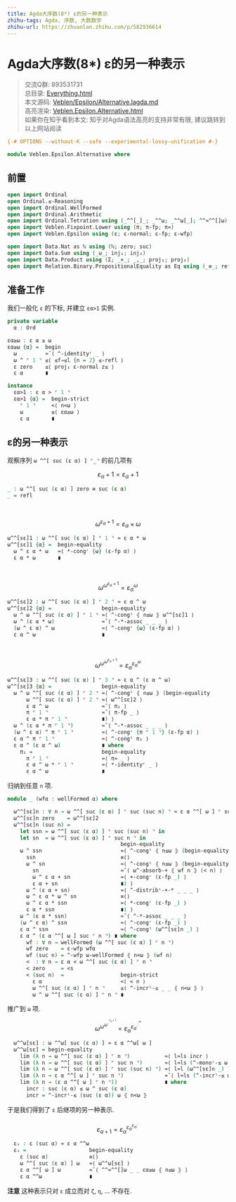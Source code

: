 ```yaml
---
title: Agda大序数(8*) ε的另一种表示
zhihu-tags: Agda, 序数, 大数数学
zhihu-url: https://zhuanlan.zhihu.com/p/582936614
---
```


# Agda大序数(8*) ε的另一种表示

> 交流Q群: 893531731  
> 总目录: [Everything.html](https://choukh.github.io/agda-lvo/Everything.html)  
> 本文源码: [Veblen/Epsilon/Alternative.lagda.md](https://github.com/choukh/agda-lvo/blob/main/src/Veblen/Epsilon/Alternative.lagda.md)  
> 高亮渲染: [Veblen.Epsilon.Alternative.html](https://choukh.github.io/agda-lvo/Veblen.Epsilon.Alternative.html)  
> 如果你在知乎看到本文: 知乎对Agda语法高亮的支持非常有限, 建议跳转到以上网站阅读  

```agda
{-# OPTIONS --without-K --safe --experimental-lossy-unification #-}

module Veblen.Epsilon.Alternative where
```

## 前置

```agda
open import Ordinal
open Ordinal.≤-Reasoning
open import Ordinal.WellFormed
open import Ordinal.Arithmetic
open import Ordinal.Tetration using (_^^[_]_; _^^ω; _^^ω[_]; ^^≈^^[]ω)
open import Veblen.Fixpoint.Lower using (π; π-fp; π≈)
open import Veblen.Epsilon using (ε; ε-normal; ε-fp; ε-wfp)

open import Data.Nat as ℕ using (ℕ; zero; suc)
open import Data.Sum using (_⊎_; inj₁; inj₂)
open import Data.Product using (Σ; _×_; _,_; proj₁; proj₂)
open import Relation.Binary.PropositionalEquality as Eq using (_≡_; refl)
```

## 准备工作

我们一般化 `ε` 的下标, 并建立 `εα>1` 实例.

```agda
private variable
  α : Ord

εα≥ω : ε α ≥ ω
εα≥ω {α} =  begin
  ω         ≈˘⟨ ^-identityʳ _ ⟩
  ω ^ ⌜ 1 ⌝ ≤⟨ ≤f⇒≤l {n = 2} ≤-refl ⟩
  ε zero    ≤⟨ proj₁ ε-normal z≤ ⟩
  ε α       ∎

instance
  εα>1 : ε α > ⌜ 1 ⌝
  εα>1 {α} =  begin-strict
    ⌜ 1 ⌝     <⟨ n<ω ⟩
    ω         ≤⟨ εα≥ω ⟩
    ε α       ∎
```

## ε的另一种表示

观察序列 `ω ^^[ suc (ε α) ] ⌜_⌝` 的前几项有

$${ε_α}+1 = {ε_α}+1$$

```agda
_ : ω ^^[ suc (ε α) ] zero ≡ suc (ε α)
_ = refl
```
&nbsp;

$$ω^{{ε_α}+1} = ε_α × ω$$

```agda
ω^^[sε]1 : ω ^^[ suc (ε α) ] ⌜ 1 ⌝ ≈ ε α * ω
ω^^[sε]1 {α} =  begin-equality
  ω ^ ε α * ω   ≈⟨ *-congʳ {ω} (ε-fp α) ⟩
  ε α * ω       ∎
```
&nbsp;

$$ω^{ω^{{ε_α}+1}} = {ε_α}^ω$$

```agda
ω^^[sε]2 : ω ^^[ suc (ε α) ] ⌜ 2 ⌝ ≈ ε α ^ ω
ω^^[sε]2 {α} =                begin-equality
  ω ^ ω ^^[ suc (ε α) ] ⌜ 1 ⌝ ≈⟨ ^-congˡ ⦃ n≤ω ⦄ ω^^[sε]1 ⟩
  ω ^ (ε α * ω)               ≈˘⟨ ^-*-assoc _ _ _ ⟩
  (ω ^ ε α) ^ ω               ≈⟨ ^-congʳ {ω} (ε-fp α) ⟩
  ε α ^ ω                     ∎
```
&nbsp;

$$ω^{ω^{ω^{{ε_α}+1}}} = {ε_α}^{{ε_α}^ω}$$

```agda
ω^^[sε]3 : ω ^^[ suc (ε α) ] ⌜ 3 ⌝ ≈ ε α ^ (ε α ^ ω)
ω^^[sε]3 {α} =                begin-equality
  ω ^ ω ^^[ suc (ε α) ] ⌜ 2 ⌝ ≈⟨ ^-congˡ ⦃ n≤ω ⦄ (begin-equality
      ω ^^[ suc (ε α) ] ⌜ 2 ⌝ ≈⟨ ω^^[sε]2 ⟩
      ε α ^ ω                 ≈˘⟨ π₁ ⟩
      π ⌜ 1 ⌝                 ≈˘⟨ π-fp _ ⟩
      ε α * π ⌜ 1 ⌝           ∎) ⟩
  ω ^ (ε α * π ⌜ 1 ⌝)         ≈˘⟨ ^-*-assoc _ _ _ ⟩
  (ω ^ ε α) ^ π ⌜ 1 ⌝         ≈⟨ ^-congʳ {π ⌜ 1 ⌝} (ε-fp α) ⟩
  ε α ^ π ⌜ 1 ⌝               ≈⟨ ^-congˡ π₁ ⟩
  ε α ^ (ε α ^ ω)             ∎ where
    π₁ =                      begin-equality
      π ⌜ 1 ⌝                 ≈⟨ π≈ _ ⟩
      ε α ^ ω * ⌜ 1 ⌝         ≈⟨ *-identityʳ _ ⟩
      ε α ^ ω                 ∎
```

归纳到任意 `n` 项.

```agda
module _ (wfα : wellFormed α) where

  ω^^[sε]n : ∀ n → ω ^^[ suc (ε α) ] ⌜ suc (suc n) ⌝ ≈ ε α ^^[ ω ] ⌜ suc n ⌝
  ω^^[sε]n zero    = ω^^[sε]2
  ω^^[sε]n (suc n) =
    let ssn = ω ^^[ suc (ε α) ] ⌜ suc (suc n) ⌝ in
    let sn  = ω ^^[ suc (ε α) ] ⌜ suc n ⌝ in
                                    begin-equality
    ω ^ ssn                         ≈⟨ ^-congˡ ⦃ n≤ω ⦄ (begin-equality
      ssn                           ≡⟨⟩
      ω ^ sn                        ≈⟨ ^-congˡ ⦃ n≤ω ⦄ (begin-equality
        sn                          ≈˘⟨ ω^-absorb-+ ⦃ wf n ⦄ (< n) ⟩
        ω ^ ε α + sn                ≈⟨ +-congʳ (ε-fp _) ⟩
        ε α + sn                    ∎) ⟩
      ω ^ (ε α + sn)                ≈⟨ ^-distribˡ-+-* _ _ _ ⟩
      ω ^ ε α * ω ^ sn              ≡⟨⟩
      ω ^ ε α * ssn                 ≈⟨ *-congʳ (ε-fp _) ⟩
      ε α * ssn                     ∎) ⟩
    ω ^ (ε α * ssn)                 ≈˘⟨ ^-*-assoc _ _ _ ⟩
    (ω ^ ε α) ^ ssn                 ≈⟨ ^-congʳ (ε-fp _) ⟩
    ε α ^ ssn                       ≈⟨ ^-congˡ (ω^^[sε]n _) ⟩
    ε α ^ (ε α ^^[ ω ] suc ⌜ n ⌝) ∎ where
      wf : ∀ n → wellFormed (ω ^^[ suc (ε α) ] ⌜ n ⌝)
      wf zero    = ε-wfp wfα
      wf (suc n) = ^-wfp ω-wellFormed ⦃ n<ω ⦄ (wf n)
      <  : ∀ n → ε α < ω ^^[ suc (ε α) ] ⌜ n ⌝
      < zero     = <s
      < (suc n)  =                  begin-strict
        ε α                         <⟨ < n ⟩
        ω ^^[ suc (ε α) ] ⌜ n ⌝     ≤⟨ ^-incrˡ-≤ _ _ ⦃ n<ω ⦄ ⟩
        ω ^ ω ^^[ suc (ε α) ] ⌜ n ⌝ ∎
```

推广到 `ω` 项.

$$ω^{ω^{ω^{.^{.^{{ε_α}+1}}}}} = {ε_α}^{{ε_α}^{.^{.^ω}}}$$

```agda
  ω^^ω[sε] : ω ^^ω[ suc (ε α) ] ≈ ε α ^^ω[ ω ]
  ω^^ω[sε] = begin-equality
    lim (λ n → ω ^^[ suc (ε α) ] ⌜ n ⌝)           ≈⟨ l≈ls incr ⟩
    lim (λ n → ω ^^[ suc (ε α) ] ⌜ suc n ⌝)       ≈⟨ l≈ls (^-monoʳ-≤ ω ⦃ n≤ω ⦄ incr) ⟩
    lim (λ n → ω ^^[ suc (ε α) ] ⌜ suc (suc n) ⌝) ≈⟨ l≈l (ω^^[sε]n _) ⟩
    lim (λ n → ε α ^^[ ω ] ⌜ suc n ⌝)             ≈˘⟨ l≈ls (^-incrˡ-≤ ω (ε α)) ⟩
    lim (λ n → (ε α ^^[ ω ] ⌜ n ⌝))               ∎ where
      incr : suc (ε α) ≤ ω ^ suc (ε α)
      incr = ^-incrˡ-≤ (suc (ε α)) ω ⦃ n<ω ⦄
```

于是我们得到了 `ε` 后继项的另一种表示.

$$ε_{α+1}={ε_α}^{{ε_α}^{{ε_α}^{.^{.^.}}}}$$

```agda
  εₛ : ε (suc α) ≈ ε α ^^ω
  εₛ =                    begin-equality
    ε (suc α)             ≡⟨⟩
    ω ^^[ suc (ε α) ] ω   ≈⟨ ω^^ω[sε] ⟩
    ε α ^^[ ω ] ω         ≈˘⟨ ^^≈^^[]ω _ _ εα≥ω ⦃ n≤ω ⦄ ⟩
    ε α ^^ω               ∎
```

**注意** 这种表示只对 `ε` 成立而对 `ζ`, `η`, ... 不存在.
